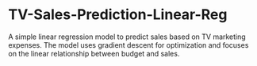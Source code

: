 # TV-Sales-Prediction-Linear-Reg
A simple linear regression model to predict sales based on TV marketing expenses. The model uses gradient descent for optimization and focuses on the linear relationship between budget and sales.
